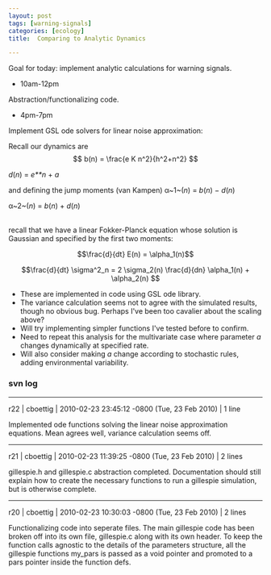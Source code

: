 ```yaml
---
layout: post
tags: [warning-signals]
categories: [ecology]
title:  Comparing to Analytic Dynamics

---
```







Goal for today: implement analytic calculations for warning signals.

-   10am-12pm

Abstraction/functionalizing code.

-   4pm-7pm

Implement GSL ode solvers for linear noise approximation:

Recall our dynamics are $$ b(n) = \frac{e K n^2}{h^2+n^2} $$

*d*(*n*) = *e**n* + *a*

and defining the jump moments (van Kampen) α~1~(*n*) = *b*(*n*) −
*d*(*n*)

α~2~(*n*) = *b*(*n*) + *d*(*n*)

\
 recall that we have a linear Fokker-Planck equation whose solution is
Gaussian and specified by the first two moments: 

$$\frac{d}{dt} E(n) = \alpha_1(n)$$

$$\frac{d}{dt} \sigma^2_n = 2 \sigma_2(n) \frac{d}{dn} \alpha_1(n) + \alpha_2(n) $$

-   These are implemented in code using GSL ode library.
-   The variance calculation seems not to agree with the simulated
    results, though no obvious bug. Perhaps I've been too cavalier about
    the scaling above?
-   Will try implementing simpler functions I've tested before to
    confirm.
-   Need to repeat this analysis for the multivariate case where
    parameter *a* changes dynamically at specified rate.
-   Will also consider making *a* change according to stochastic rules,
    adding environmental variability.


### svn log

* * * * *

r22 | cboettig | 2010-02-23 23:45:12 -0800 (Tue, 23 Feb 2010) | 1 line

Implemented ode functions solving the linear noise approximation
equations. Mean agrees well, variance calculation seems off.

* * * * *

r21 | cboettig | 2010-02-23 11:39:25 -0800 (Tue, 23 Feb 2010) | 2 lines

gillespie.h and gillespie.c abstraction completed. Documentation should
still explain how to create the necessary functions to run a gillespie
simulation, but is otherwise complete.

* * * * *

r20 | cboettig | 2010-02-23 10:30:03 -0800 (Tue, 23 Feb 2010) | 2 lines

Functionalizing code into seperate files. The main gillespie code has
been broken off into its own file, gillespie.c along with its own
header. To keep the function calls agnostic to the details of the
parameters structure, all the gillespie functions my\_pars is passed as
a void pointer and promoted to a pars pointer inside the function defs.

